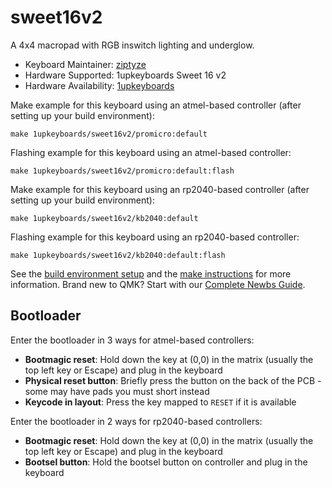 # sweet16v2

A 4x4 macropad with RGB inswitch lighting and underglow. 

* Keyboard Maintainer: [ziptyze](https://github.com/ziptyze)
* Hardware Supported: 1upkeyboards Sweet 16 v2
* Hardware Availability: [1upkeyboards](https://1upkeyboards.com/)

Make example for this keyboard using an atmel-based controller (after setting up your build environment):

    make 1upkeyboards/sweet16v2/promicro:default

Flashing example for this keyboard using an atmel-based controller:

    make 1upkeyboards/sweet16v2/promicro:default:flash

Make example for this keyboard using an rp2040-based controller (after setting up your build environment):

    make 1upkeyboards/sweet16v2/kb2040:default

Flashing example for this keyboard using an rp2040-based controller:

    make 1upkeyboards/sweet16v2/kb2040:default:flash

See the [build environment setup](https://docs.qmk.fm/#/getting_started_build_tools) and the [make instructions](https://docs.qmk.fm/#/getting_started_make_guide) for more information. Brand new to QMK? Start with our [Complete Newbs Guide](https://docs.qmk.fm/#/newbs).

## Bootloader

Enter the bootloader in 3 ways for atmel-based controllers:

* **Bootmagic reset**: Hold down the key at (0,0) in the matrix (usually the top left key or Escape) and plug in the keyboard
* **Physical reset button**: Briefly press the button on the back of the PCB - some may have pads you must short instead
* **Keycode in layout**: Press the key mapped to `RESET` if it is available


Enter the bootloader in 2 ways for rp2040-based controllers:

* **Bootmagic reset**: Hold down the key at (0,0) in the matrix (usually the top left key or Escape) and plug in the keyboard
* **Bootsel button**: Hold the bootsel button on controller and plug in the keyboard